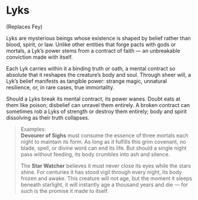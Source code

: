 # Lyks

(Replaces Fey)


Lyks are mysterious beings whose existence is shaped by belief rather than blood, spirit, or law. Unlike other entities that forge pacts with gods or mortals, a Lyk’s power stems from a contract of faith — an unbreakable conviction made with itself.

Each Lyk carries within it a binding truth or oath, a mental contract so absolute that it reshapes the creature’s body and soul. Through sheer will, a Lyk’s belief manifests as tangible power: strange magic, unnatural resilience, or, in rare cases, true immortality.

Should a Lyks break its mental contract, its power wanes. Doubt eats at them like poison; disbelief can unravel them entirely. A broken contract can sometimes rob a Lyks of strength or destroy them entirely; body and spirit dissolving as their truth collapses.

> Examples: \
> **Devourer of Sighs** must consume the essence of three mortals each night to maintain its form. As long as it fulfills this grim covenant, no blade, spell, or divine word can end its life. But should a single night pass without feeding, its body crumbles into ash and silence.
> 
> The **Star Watcher** believes it must never close its eyes while the stars shine. For centuries it has stood vigil through every night, its body frozen and awake. This creature will not age, but the moment it sleeps beneath starlight, it will instantly age a thousand years and die — for such is the promise it made to itself.